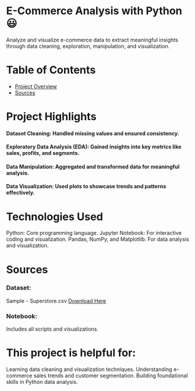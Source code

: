 # E-Commerce Analysis with Python 😃
Analyze and visualize e-commerce data to extract meaningful insights through data cleaning, exploration, manipulation, and visualization.


# Table of Contents

- [Project Overview](#Project-Highlights)
- [Sources](#Sources)

# Project Highlights
#### Dataset Cleaning: Handled missing values and ensured consistency.

#### Exploratory Data Analysis (EDA): Gained insights into key metrics like sales, profits, and segments.

#### Data Manipulation: Aggregated and transformed data for meaningful analysis.

#### Data Visualization: Used plots to showcase trends and patterns effectively.
# Technologies Used

Python: Core programming language.
Jupyter Notebook: For interactive coding and visualization.
Pandas, NumPy, and Matplotlib: For data analysis and visualization.

# Sources
### Dataset:
Sample - Superstore.csv [Download Here](https://microsoft.com)

### Notebook:
Includes all scripts and visualizations.


# This project is helpful for:

Learning data cleaning and visualization techniques.
Understanding e-commerce sales trends and customer segmentation.
Building foundational skills in Python data analysis.
